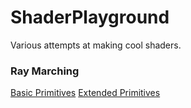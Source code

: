 # ShaderPlayground
Various attempts at making cool shaders.

### Ray Marching
[Basic Primitives](Ray_Marching/Basic_Primitives)
[Extended Primitives](Ray_Marching/Extended_Primitives)
